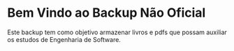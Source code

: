 # Bem Vindo ao Backup Não Oficial

Este backup tem como objetivo armazenar livros e pdfs que possam auxiliar os estudos de Engenharia de Software.
